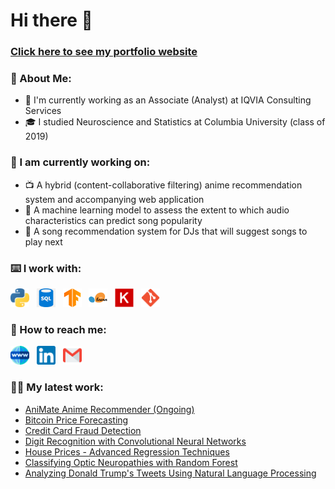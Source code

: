 # Hi there 👋
### [Click here to see my portfolio website](http://tnaing.app)

### 🤵 About Me:
- 🏦 I'm currently working as an Associate (Analyst) at IQVIA Consulting Services
- 🎓 I studied Neuroscience and Statistics at Columbia University (class of 2019)

### 🔭 I am currently working on:
- 📺 A hybrid (content-collaborative filtering) anime recommendation system and accompanying web application
- 🎵 A machine learning model to assess the extent to which audio characteristics can predict song popularity
- 🎹 A song recommendation system for DJs that will suggest songs to play next

### ⌨️ I work with:
<p align='left'>
<a href="https://www.python.org/"><img height="30" src="https://github.com/naingthet/naingthet/blob/main/images/python.png"></a>&nbsp;&nbsp;
<a href="https://www.sqlite.org/index.html"><img height="30" src="https://github.com/naingthet/naingthet/blob/main/images/sql.png"></a>&nbsp;&nbsp;
<a href="https://www.tensorflow.org/"><img height="30" src="https://github.com/naingthet/naingthet/blob/main/images/tensorflow.png"></a>&nbsp;&nbsp;
<a href="https://scikit-learn.org/stable/"><img height="30" src="https://github.com/naingthet/naingthet/blob/main/images/sklearn.png"></a>&nbsp;&nbsp;
<a href="https://keras.io/"><img height="30" src="https://github.com/naingthet/naingthet/blob/main/images/keras.png"></a>&nbsp;&nbsp;
<a href="https://git-scm.com/"><img height="30" src="https://github.com/naingthet/naingthet/blob/main/images/git.png"></a>&nbsp;&nbsp;
</p>

### 📧 How to reach me:
<p align='left'>
<a href="https://tnaing.app"><img height="30" src="https://github.com/naingthet/naingthet/blob/main/images/portfolio.png"></a>&nbsp;&nbsp;
<a href="https://www.linkedin.com/in/thet-naing/"><img height="30" src="https://github.com/naingthet/naingthet/blob/main/images/linkedin.png"></a>&nbsp;&nbsp;
<a href="mailto:naing.thet97@gmail.com"><img height="30" src="https://github.com/naingthet/naingthet/blob/main/images/email.png"></a>&nbsp;&nbsp;
</p>

### ✍🏼 My latest work:
- [AniMate Anime Recommender (Ongoing)](https://github.com/naingthet/animate)
- [Bitcoin Price Forecasting](https://naingthet.github.io/posts/bitcoin-price-forecasting/bitcoin-price-forecasting/)
- [Credit Card Fraud Detection](https://naingthet.github.io/posts/fraud/fraud/)
- [Digit Recognition with Convolutional Neural Networks](https://naingthet.github.io/posts/digit-recognizer/digit-recognizer/)
- [House Prices - Advanced Regression Techniques](https://naingthet.github.io/posts/house-prices/house-prices/)
- [Classifying Optic Neuropathies with Random Forest](https://naingthet.github.io/posts/optic-neuropathy/optic-neuropathy/)
- [Analyzing Donald Trump's Tweets Using Natural Language Processing](https://naingthet.github.io/posts/trump/trump/)
